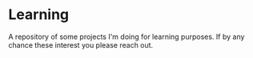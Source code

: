 # Learning
A repository of some projects I'm doing for learning purposes. If by any chance these interest you please reach out.
